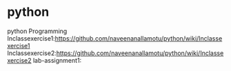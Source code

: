 # python
python Programming
Inclassexercise1:https://github.com/naveenanallamotu/python/wiki/Inclassexercise1
Inclassexercise2:https://github.com/naveenanallamotu/python/wiki/Inclassexercise2
lab-assignment1:
